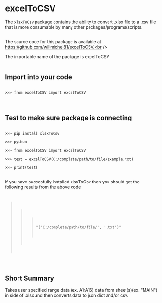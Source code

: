 # excelToCSV
The <code>xlsxToCsv</code> package contains the ability to convert .xlsx file to a .csv file that is more consumable by many other packages/programs/scripts.<br /><br />

The source code for this package is available at https://github.com/willmichel81/excelToCSV.<br /><br />

The importable name of the package is excelToCSV<br /><br />

<h2>Import into your code</h2>
<code>
>>> from excelToCSV import excelToCSV
</code>
<br /><br />

<h2>Test to make sure package is connecting</h2>
<code>
>>> pip install xlsxToCsv <br />
>>> python <br />
>>> from excelToCSV import excelToCSV <br />
>>> test = excelToCSV(C:/complete/path/to/file/example.txt) <br />
>>> print(test)
</code><br />
 
 If you have succesfully installed xlsxToCsv then you should get the following results from the above code <br />
 <code>
 >>> "('C:/complete/path/to/file/', '.txt')"
 </code>

<h2>Short Summary</h2>
Takes user specified range data (ex. A1:A16) data from sheet(s)(ex. "MAIN") in side of .xlsx and then converts data to json dict and/or csv.

